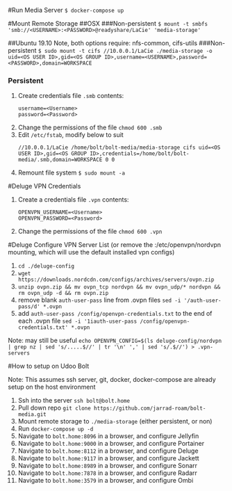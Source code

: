 #Run Media Server
`$ docker-compose up`

#Mount Remote Storage
##OSX
###Non-persistent
`$ mount -t smbfs 'smb://<USERNAME>:<PASSWORD>@readyshare/LaCie' 'media-storage'`

##Ubuntu 19.10
Note, both options require: nfs-common, cifs-utils
###Non-persistent
`$ sudo mount -t cifs //10.0.0.1/LaCie ./media-storage -o uid=<OS USER ID>,gid=<OS GROUP ID>,username=<USERNAME>,password=<PASSWORD>,domain=WORKSPACE`

### Persistent
1. Create credentials file `.smb` contents:
    ```
    username=<Username>
    password=<Password>
    ```
1. Change the permissions of the file `chmod 600 .smb`
1. Edit `/etc/fstab`, modify below to suit
    ```
   //10.0.0.1/LaCie /home/bolt/bolt-media/media-storage cifs uid=<OS USER ID>,gid=<OS GROUP ID>,credentials=/home/bolt/bolt-media/.smb,domain=WORKSPACE 0 0
    ```
1. Remount file system `$ sudo mount -a`

#Deluge VPN Credentials
1. Create a credentials file `.vpn` contents:
   ```
   OPENVPN_USERNAME=<Username>
   OPENVPN_PASSWORD=<Password>
   ```
1. Change the permissions of the file `chmod 600 .vpn`

#Deluge Configure VPN Server List (or remove the :/etc/openvpn/nordvpn mounting, which will use the default installed vpn configs)
1. `cd ./deluge-config`
1. `wget https://downloads.nordcdn.com/configs/archives/servers/ovpn.zip`
1. `unzip ovpn.zip && mv ovpn_tcp nordvpn && mv ovpn_udp/* nordvpn && rm ovpn_udp -d && rm ovpn.zip`
1. remove blank `auth-user-pass` line from .ovpn files `sed -i '/auth-user-pass/d' *.ovpn`
1. add `auth-user-pass /config/openvpn-credentials.txt` to the end of each .ovpn file `sed -i '1iauth-user-pass /config/openvpn-credentials.txt' *.ovpn`

Note: may still be useful `echo OPENVPN_CONFIG=$(ls deluge-config/nordvpn | grep nz | sed 's/.....$//' | tr '\n' ',' | sed 's/.$//') > .vpn-servers`


#How to setup on Udoo Bolt

Note: This assumes ssh server, git, docker, docker-compose are already setup on the host environment

1. Ssh into the server `ssh bolt@bolt.home`
1. Pull down repo `git clone https://github.com/jarrad-roam/bolt-media.git`
1. Mount remote storage to `./media-storage` (either persistent, or non)
1. Run `docker-compose up -d`
1. Navigate to `bolt.home:8096` in a browser, and configure Jellyfin
1. Navigate to `bolt.home:9000` in a browser, and configure Portainer
1. Navigate to `bolt.home:8112` in a browser, and configure Deluge
1. Navigate to `bolt.home:9117` in a browser, and configure Jackett
1. Navigate to `bolt.home:8989` in a browser, and configure Sonarr
1. Navigate to `bolt.home:7878` in a browser, and configure Radarr
1. Navigate to `bolt.home:3579` in a browser, and configure Ombi